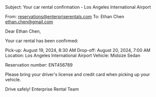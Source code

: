 Subject: Your car rental confirmation - Los Angeles International Airport

From: reservations@enterpriserentals.com
To: Ethan Chen <ethan.chen@gmail.com>

Dear Ethan Chen,

Your car rental has been confirmed:

Pick-up: August 19, 2024, 8:30 AM
Drop-off: August 20, 2024, 7:00 AM
Location: Los Angeles International Airport
Vehicle: Midsize Sedan

Reservation number: ENT456789

Please bring your driver's license and credit card when picking up your vehicle.

Drive safely!
Enterprise Rental Team
